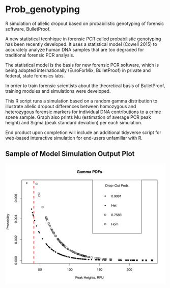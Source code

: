 # Prob_genotyping
R simulation of allelic dropout based on probabilistic genotyping of forensic software, BulletProof.

A new statistical tecnhique in forensic PCR called probabilistic genotyping has been recently developed. It uses a statistical model (Cowell 2015) to accurately analyze human DNA samples that are too degraded for traditional forensic PCR analysis.

The statistical model is the basis for new forensic PCR software, which is being adopted internationally (EuroForMix, BulletProof) in private and federal, state forensics labs.

In order to train forensic scientists about the theoretical basis of BulletProof, training modules and simulations were developed.

This R script runs a simulation based on a random gamma distribution to illustrate allelic dropout differences between homozygous and heterozygous forensic markers for individual DNA contributions to a crime scene sample. 
Graph also prints Mu (estimation of average PCR peak height) and Sigma (peak standard deviation) per each simulation.

End product upon completion will include an additional tidyverse script for web-based interactive simulation for end-users unfamiliar with R. 

## Sample of Model Simulation Output Plot

<img src="https://github.com/RhysCAllen/Prob_genotyping/blob/master/Rplot03.png" alt="Allelic Dropout Simulation" title="Sample Plot of Simulation Output showing cum prob of allelic dropout for heterozygous and homozygous locus">

